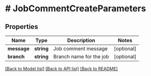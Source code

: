# # JobCommentCreateParameters

## Properties

Name | Type | Description | Notes
------------ | ------------- | ------------- | -------------
**message** | **string** | Job comment message | [optional] 
**branch** | **string** | Branch name for the job | [optional] 

[[Back to Model list]](../../README.md#documentation-for-models) [[Back to API list]](../../README.md#documentation-for-api-endpoints) [[Back to README]](../../README.md)


